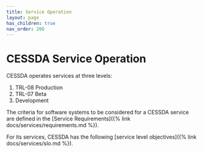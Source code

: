 ```yaml
---
title: Service Operation
layout: page
has_children: true
nav_order: 200
---
```


# CESSDA Service Operation

CESSDA operates services at three levels:

1. TRL-08 Production
1. TRL-07 Beta
1. Development

The criteria for software systems to be considered for a CESSDA service
are defined in the [Service Requirements]({% link docs/services/requirements.md %}).

For its services, CESSDA has the following [service level objectives]({% link docs/services/slo.md %}).
